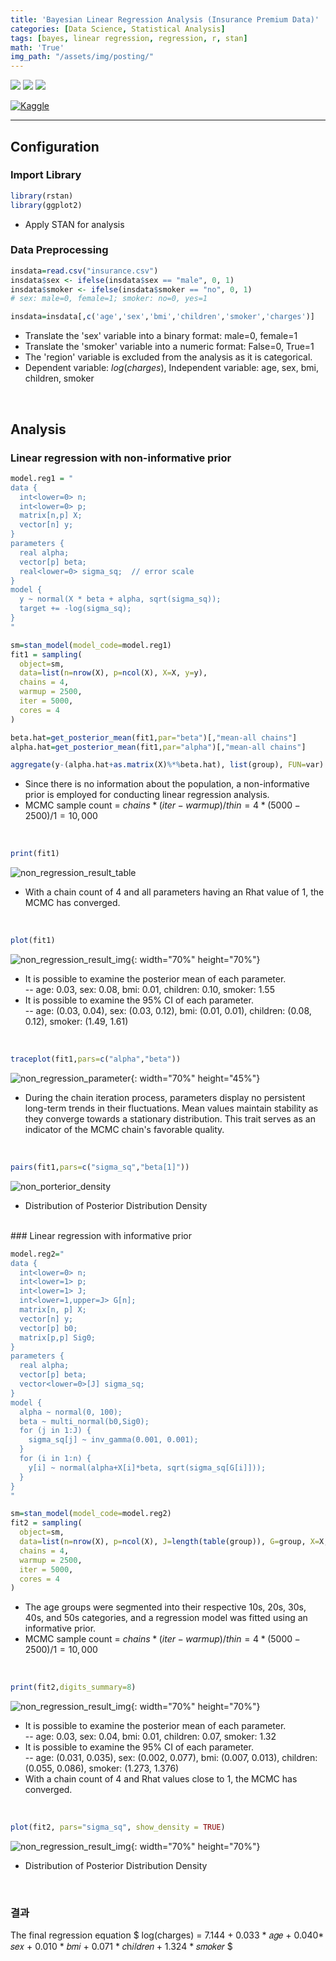 ```yaml
---
title: 'Bayesian Linear Regression Analysis (Insurance Premium Data)'
categories: [Data Science, Statistical Analysis]
tags: [bayes, linear regression, regression, r, stan]
math: 'True'
img_path: "/assets/img/posting/"
---
```


<div align=left>
  <img src="https://img.shields.io/badge/R-276DC3?logo=r&logoColor=white">
  <img src="https://img.shields.io/badge/RStudio-75AADB?logo=rstudio&logoColor=white">
  <img src="https://img.shields.io/badge/macOS-000000?logo=apple&logoColor=white">
</div>

[![Kaggle](https://img.shields.io/badge/Kaggle-20BEFF?logo=kaggle&logoColor=white)](https://www.kaggle.com/datasets/simranjain17/insurance/)

---

## Configuration
### Import Library

```R
library(rstan)
library(ggplot2)
```
* Apply STAN for analysis

### Data Preprocessing

```R
insdata=read.csv("insurance.csv")
insdata$sex <- ifelse(insdata$sex == "male", 0, 1)
insdata$smoker <- ifelse(insdata$smoker == "no", 0, 1)
# sex: male=0, female=1; smoker: no=0, yes=1

insdata=insdata[,c('age','sex','bmi','children','smoker','charges')]
```
* Translate the 'sex' variable into a binary format: male=0, female=1
* Translate the 'smoker' variable into a numeric format: False=0, True=1
* The 'region' variable is excluded from the analysis as it is categorical.
* Dependent variable: $log(charges)$, Independent variable: age, sex, bmi, children, smoker

<br>

## Analysis
### Linear regression with non-informative prior

```R
model.reg1 = "
data {              
  int<lower=0> n;
  int<lower=0> p;
  matrix[n,p] X;
  vector[n] y;
}
parameters {            
  real alpha;
  vector[p] beta;
  real<lower=0> sigma_sq;  // error scale
}
model { 
  y ~ normal(X * beta + alpha, sqrt(sigma_sq));
  target += -log(sigma_sq);
}
"

sm=stan_model(model_code=model.reg1)
fit1 = sampling(
  object=sm,
  data=list(n=nrow(X), p=ncol(X), X=X, y=y),
  chains = 4,
  warmup = 2500,
  iter = 5000,
  cores = 4
)

beta.hat=get_posterior_mean(fit1,par="beta")[,"mean-all chains"]
alpha.hat=get_posterior_mean(fit1,par="alpha")[,"mean-all chains"]

aggregate(y-(alpha.hat+as.matrix(X)%*%beta.hat), list(group), FUN=var)
```
* Since there is no information about the population, a non-informative prior is employed for conducting linear regression analysis.
* MCMC sample count = $chains * (iter-warmup) / thin = 4 * (5000-2500)/1 = 10,000$

<br>

```R
print(fit1)
```

![non_regression_result_table](2023-06-20_bayes-1.png)

* With a chain count of 4 and all parameters having an Rhat value of 1, the MCMC has converged.

<br>

```R
plot(fit1)
```

![non_regression_result_img](2023-06-20_bayes-2.png){: width="70%" height="70%"}

* It is possible to examine the posterior mean of each parameter.\
-- age: 0.03, sex: 0.08, bmi: 0.01, children: 0.10, smoker: 1.55
* It is possible to examine the 95% CI of each parameter.\
-- age: (0.03, 0.04), sex: (0.03, 0.12), bmi: (0.01, 0.01), children: (0.08, 0.12), smoker: (1.49, 1.61)

<br>

```R
traceplot(fit1,pars=c("alpha","beta"))
```

![non_regression_parameter](2023-06-20_bayes-3.png){: width="70%" height="45%"}

* During the chain iteration process, parameters display no persistent long-term trends in their fluctuations. Mean values maintain stability as they converge towards a stationary distribution. This trait serves as an indicator of the MCMC chain's favorable quality.

<br>

```R
pairs(fit1,pars=c("sigma_sq","beta[1]"))
```

![non_porterior_density](2023-06-20_bayes-4.png)

* Distribution of Posterior Distribution Density

<br>
### Linear regression with informative prior

```R
model.reg2="
data {
  int<lower=0> n;
  int<lower=1> p;
  int<lower=1> J;
  int<lower=1,upper=J> G[n];
  matrix[n, p] X;
  vector[n] y;
  vector[p] b0;
  matrix[p,p] Sig0;
}
parameters {
  real alpha;
  vector[p] beta;
  vector<lower=0>[J] sigma_sq; 
}
model {
  alpha ~ normal(0, 100);
  beta ~ multi_normal(b0,Sig0);
  for (j in 1:J) {
    sigma_sq[j] ~ inv_gamma(0.001, 0.001);
  }
  for (i in 1:n) {
    y[i] ~ normal(alpha+X[i]*beta, sqrt(sigma_sq[G[i]]));
  }
}
"

sm=stan_model(model_code=model.reg2)
fit2 = sampling(
  object=sm,
  data=list(n=nrow(X), p=ncol(X), J=length(table(group)), G=group, X=X, y=y, b0=rep(0,ncol(X)),Sig0=1000*diag(ncol(X))),
  chains = 4,
  warmup = 2500,
  iter = 5000,
  cores = 4
)
```
* The age groups were segmented into their respective 10s, 20s, 30s, 40s, and 50s categories, and a regression model was fitted using an informative prior.
* MCMC sample count = $chains * (iter-warmup) / thin = 4 * (5000-2500)/1 = 10,000$

<br>

```R
print(fit2,digits_summary=8)
```

![non_regression_result_img](2023-06-20_bayes-5.png){: width="70%" height="70%"}

* It is possible to examine the posterior mean of each parameter.\
-- age: 0.03, sex: 0.04, bmi: 0.01, children: 0.07, smoker: 1.32
* It is possible to examine the 95% CI of each parameter.\
-- age: (0.031, 0.035), sex: (0.002, 0.077), bmi: (0.007, 0.013), children: (0.055, 0.086), smoker: (1.273, 1.376)
* With a chain count of 4 and Rhat values close to 1, the MCMC has converged.

<br>

```R
plot(fit2, pars="sigma_sq", show_density = TRUE)
```

![non_regression_result_img](2023-06-20_bayes-6.png){: width="70%" height="70%"}

* Distribution of Posterior Distribution Density

<br>

### 결과

The final regression equation
$ log(charges) = 7.144 + 0.033 * 𝑎𝑔𝑒 + 0.040* 𝑠𝑒𝑥 + 0.010 * 𝑏𝑚𝑖 + 0.071 * 𝑐h𝑖𝑙𝑑𝑟𝑒𝑛 + 1.324 * 𝑠𝑚𝑜𝑘𝑒𝑟 $
